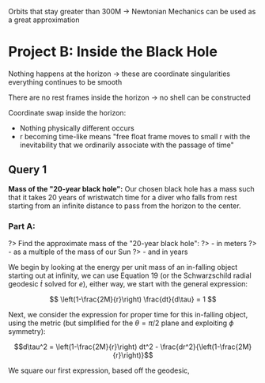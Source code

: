 Orbits that stay greater than 300M -> Newtonian Mechanics can be used as a great approximation

# Project B: Inside the Black Hole

Nothing happens at the horizon -> these are coordinate singularities
everything continues to be smooth

There are no rest frames inside the horizon -> no shell can be constructed

Coordinate swap inside the horizon:
  - Nothing physically different occurs
  - r becoming time-like means "free float frame moves to small r with the inevitability that we ordinarily associate with the passage of time"

## Query 1

**Mass of the "20-year black hole":** Our chosen black hole has a mass such that it takes 20 years of wristwatch time for a diver who falls from rest starting from an infinite distance to pass from the horizon to the center.

### Part A:

?> Find the approximate mass of the "20-year black hole":
?> - in meters
?> - as a multiple of the mass of our Sun
?> - and in years

We begin by looking at the energy per unit mass of an in-falling object starting out at infinity, we can use Equation 19 (or the Schwarzschild radial geodesic $\dot{t}$ solved for $e$), either way, we start with the general expression:

$$
\left(1-\frac{2M}{r}\right) \frac{dt}{d\tau} = 1
$$

Next, we consider the expression for proper time for this in-falling object, using the metric (but simplified for the $\theta=\pi/2$ plane and exploiting $\phi$ symmetry):

$$d\tau^2 = \left(1-\frac{2M}{r}\right) dt^2 - \frac{dr^2}{\left(1-\frac{2M}{r}\right)}$$

We square our first expression, based off the geodesic,
